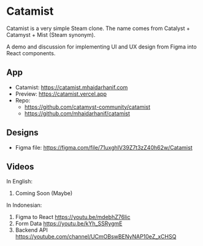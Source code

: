 # Catamist

Catamist is a very simple Steam clone. The name comes from Catalyst + Catamyst + Mist (Steam synonym).

A demo and discussion for implementing UI and UX design from Figma into React components.

## App

- Catamist: https://catamist.mhaidarhanif.com
- Preview: https://catamist.vercel.app
- Repo:
  - https://github.com/catamyst-community/catamist
  - https://github.com/mhaidarhanif/catamist

## Designs

- Figma file: https://figma.com/file/71uxghlV39Z7t3zZ40h62w/Catamist

## Videos

In English:

1. Coming Soon (Maybe)

In Indonesian:

1. Figma to React https://youtu.be/mdebhZ76Iic
2. Form Data https://youtu.be/kYh_SSRygmE
3. Backend API https://youtube.com/channel/UCmOBswBENyNAP10eZ_xCHSQ
